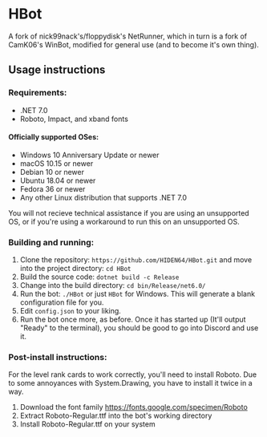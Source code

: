 # HBot
A fork of nick99nack's/floppydisk's NetRunner, which in turn is a fork of CamK06's WinBot, modified for general use (and to become it's own thing). 

## Usage instructions

### Requirements:
- .NET 7.0
- Roboto, Impact, and xband fonts

#### Officially supported OSes:
- Windows 10 Anniversary Update or newer
- macOS 10.15 or newer
- Debian 10 or newer
- Ubuntu 18.04 or newer
- Fedora 36 or newer
- Any other Linux distribution that supports .NET 7.0

You will not recieve technical assistance if you are using an unsupported OS, or if you're using a workaround to run this on an unsupported OS.

### Building and running:
1. Clone the repository: ``https://github.com/HIDEN64/HBot.git`` and move into the project directory: ``cd HBot``
2. Build the source code: ``dotnet build -c Release``
3. Change into the build directory: ``cd bin/Release/net6.0/``
4. Run the bot: ``./HBot`` or just ``HBot`` for Windows. This will generate a blank configuration file for you.
5. Edit ``config.json``  to your liking.
6. Run the bot once more, as before. Once it has started up (It'll output "Ready" to the terminal), you should be good to go into Discord and use it.

### Post-install instructions:
For the level rank cards to work correctly, you'll need to install Roboto. Due to some annoyances with System.Drawing, you have to install it twice in a way.

1. Download the font family https://fonts.google.com/specimen/Roboto
2. Extract Roboto-Regular.ttf into the bot's working directory
3. Install Roboto-Regular.ttf on your system
